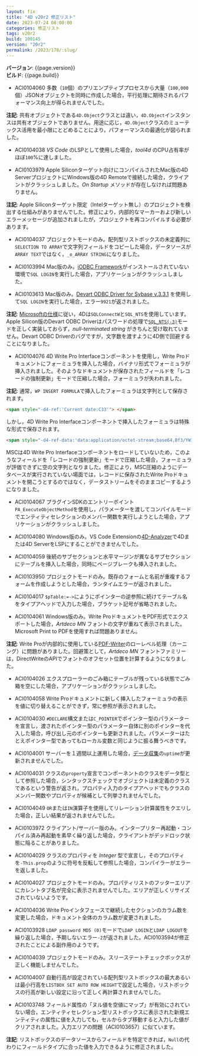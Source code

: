 ```yaml
---
layout: fix
title: "4D v20r2 修正リスト"
date: 2023-07-24 08:00:00
categories: 修正リスト
tags: v20r2 
build: 100145
version: "20r2"
permalink: /2023/178/:slug/
---
```


**バージョン**: {{page.version}}  
**ビルド**: {{page.build}} 

* ACI0104060 多数（`10`個）のプリエンプティブプロセスから大量（`100,000`個）JSONオブジェクトを同時に作成した場合，平行処理に期待されるパフォーマンス向上が得られませんでした。

**注記**: 共有オブジェクトである`4D.Object`クラスとは違い，`4D.Object`インスタンスは共有オブジェクトでありません。用途に応じ，`4D.Object`クラスのミューテックス活用を最小限にとどめることにより，パフォーマンスの最適化が図られました。

* ACI0104038 *VS Code* のLSPとして使用した場合，*tool4d* のCPU占有率がほぼ`100`%に達しました。

* ACI0103979 Apple Siliconターゲット向けにコンパイルされたMac版の4D ServerプロジェクトにWindows版の4D Remoteで接続した場合，クライアントがクラッシュしました。*On Startup* メソッドが存在しなければ問題ありません。

**注記**: Apple Siliconターゲット限定（Intelターゲット無し）のプロジェクトを検出する仕組みがありませんでした。修正により，内部的なマーカーおよび新しいエラーメッセージが追加されましたが，プロジェクトを再コンパイルする必要があります。

* ACI0104037 プロジェクトモードのみ。配列型リストボックスの未定義列に`SELECTION TO ARRAY`で文字列フィールドをコピーした場合，データソースが`ARRAY TEXT`ではなく，`_o_ARRAY STRING`になりました。

* ACI0103994 Mac版のみ。[iODBC Framework](https://www.iodbc.org/dataspace/doc/iodbc/wiki/iodbcWiki/WelcomeVisitors)がインストールされていない環境で`SQL LOGIN`を実行した場合，アプリケーションがクラッシュしました。

* ACI0103613 Mac版のみ。[Devart ODBC Driver for Sybase v.3.3.1](https://www.devart.com/odbc/ase/download.htm) を使用して`SQL LOGIN`を実行した場合，エラー`9921`が返されました。

**注記**: [Microsoftの仕様](https://learn.microsoft.com/en-us/sql/odbc/reference/syntax/sqlconnect-function?view=sql-server-ver16)に従い，4Dは`SQLConnectW`と`SQL_NTS`を使用しています。Apple Silicon版のDevart ODBC Driverはパスワードの処理で[`SQL_NTS(-3)`](https://github.com/microsoft/ODBC-Specification/blob/master/Windows/inc/sql.h)モードを正しく実装しておらず，*null-terminated string* がきちんと受け取れていません。Devart ODBC Driverのバグですが，文字数を渡すように4D側で回避することになりました。

* ACI0104076 4D Write Pro Interfaceコンポーネントを使用し，Write Proドキュメントにフォーミュラを挿入した場合，バイナリ形式でフォーミュラが挿入されました。そのようなドキュメントが保存されたフィールドを「レコードの強制更新」モードで圧縮した場合，フォーミュラが失われました。

**注記**: 通常，`WP INSERT FORMULA`で挿入したフォーミュラは文字列として保存されます。

```html
<span style="-d4-ref:'Current date:C33'"> </span>
```

しかし，4D Write Pro Interfaceコンポーネントで挿入したフォーミュラは特殊な形式で保存されます。

```html
<span style="-d4-ref-data:'data:application/octet-stream;base64,Bf3/YW1mNF4AAAAAAAAA6////zQARAAgAFcAcgBpAHQAZQBQAHIAbwAgAEkAbgB0AGUAcgBmAGEAYwBlACAAAAAAAAQAAAAAAEVWU1JPSQ0AAQAhAAAAAAAAAAAAAAAAAAAAAAAAAAAAAAAAAA=='"> </span>
```

MSCは4D Write Pro Interfaceコンポーネントをロードしていないため，このようなフィールドを「レコードの強制更新」モードで圧縮した場合，フォーミュラが評価できずに空の文字列となりました。修正により，MSC圧縮のようにデータベースが実行されていない場面では，レコードに保存されたWrite Proドキュメントを開こうとするのではなく，データストリームをそのままコピーするようになりました。

* ACI0104067 プラグインSDKのエントリーポイント`PA_ExecuteObjectMethod`を使用し，パラメーターを渡してコンパイルモードでエンティティセレクションのメンバー関数を実行しようとした場合，アプリケーションがクラッシュしました。

* ACI0104080 Windows版のみ。VS Code Extensionの[4D-Analyzer](https://marketplace.visualstudio.com/items?itemName=4D.4d-analyzer)で4Dまたは4D ServerをLSPにすることができませんでした。

* ACI0104059 後続のサブセクションと水平マージンが異なるサブセクションにテーブルを挿入した場合，同時にページブレークも挿入されました。

* ACI0103950 プロジェクトモードのみ。既存のフォームと名前が重複するフォームを作成しようとした場合，ランタイムエラーが返されました。

* ACI0104017 `$pTable:=->`にようにポインターの逆参照に続けてテーブル名をタイプアヘッドで入力した場合，ブラケット記号が省略されました。

* ACI0104061 Windows版のみ。Write ProドキュメントをPDF形式でエクスポートした場合，*Artdeco MN* フォントの文字が重ねて表示されました。Microsoft Print to PDFを使用すれば問題ありません。

**注記**: Write Proが内部的に使用している[PDF-Writer](https://github.com/galkahana/PDF-Writer)のローレベル処理（カーニング）に問題がありました。回避策として，*Artdeco MN* フォントファミリーは，DirectWriteのAPIでフォントのオフセット位置を計算するようになりました。

* ACI0104026 エクスプローラーのごみ箱にテーブルが残っている状態でごみ箱を空にした場合，アプリケーションがクラッシュしました。

* ACI0104058 Write Proドキュメントに新しく挿入したフォーミュラの表示を値に切り替えることができず，常に参照が表示されました。

* ACI0104030 `#DECLARE`構文または`C_POINTER`でポインター型のパラメーターを宣言し，渡されたポインター型のパラメーター自体に別のポインターを代入した場合，呼び出し元のポインターも更新されました。パラメーターはたとえポインター型であってもローカル変数と同じように振る舞うべきです。

* ACI0104001 サーバーを１週間以上運用した場合，[データ収集](https://developer.4d.com/docs/ja/Admin/data-collect/)の`uptime`が更新されませんでした。

* ACI0104031 クラスの`property`宣言でコンポーネントのクラスをデータ型として参照した場合，シンタックスチェックでオブジェクトは未定義のクラスであるという警告が返され，プロパティ入力のタイプアヘッドでもクラスのメンバー関数やプロパティが候補として列挙されませんでした。

* ACI0104049 `OR`または`IN`演算子を使用してリレーション計算属性をクエリした場合，正しい結果が返されませんでした。

* ACI0103972 クライアント/サーバー版のみ。インタープリター再起動・コンパイル済み再起動を素早く繰り返した場合，クライアントがデッドロック状態に陥ることがありました。

* ACI0104029 クラスのプロパティを *Integer* 型で宣言し，そのプロパティを`-This.prop`のように符号を反転して参照した場合，コンパイラーがエラーを返しました。

* ACI0104027 プロジェクトモードのみ。プロパティリストのフッターエリアにカレントタブ名が完全に表示されませんでした。エリアが正しくリサイズされていないようです。

* ACI0104036 Write Proインタフェースで継続したセクションのカラム数を変更した場合，ドキュメント全体のカラム数が変更されました。

* ACI0103928 `LDAP password MD5 (0)`モードで`LDAP LOGIN`と`LDAP LOGOUT`を繰り返した場合，予期しないエラー`-2`が返されました。ACI0103594が修正されたことによる副作用のようです。

* ACI0104039 プロジェクトモードのみ。スリーステートチェックボックスが正しく機能しませんでした。

* ACI0104007 自動行高が設定されている配列型リストボックスの最大あるいは最小行高を`LISTBOX SET AUTO ROW HEIGHT`で設定した場合，リストボックスの行高が新しい設定に沿って正しく再計算されませんでした。

* ACI0103748 フィールド属性の「ヌル値を空値にマップ」が有効にされていない場合，エンティティセレクション型リストボックスに表示された新規エンティティの属性に値を入力しても，セルからタブ移動すると入力した値がクリアされました。入力エリアの問題（ACI0103657）に似ています。

**注記**: リストボックスのデータソースからフィールドを特定できれば，`Null`の代わりにフィールドタイプに合った値を入力できるように修正されました。